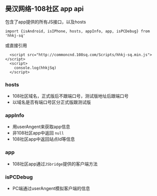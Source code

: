 ## 昊汉网络-108社区 app api

包含了app提供的所有JS接口，以及hosts

```ES6
import {isAndroid, isIPhone, hosts, appInfo, app, isPCDebug} from 'hhkj-sq'
```
或直接引用
```
  <script src="http://commoncnd.108sq.com/Scripts/hhkj-sq.min.js"></script>
  <script>
    console.log(hhkjSq)
  </script>
```

### hosts
- 108社区域名，正式版后不跟端口号，测试版地址后跟端口号
- 以域名是否有端口号区分正式版跟测试版

### appInfo
- 用userAngent来获取app信息
- 非108社区app中返回 ```null```
- 108社区app中返回站点Id等信息

### app
- 108社区app通过```JSbridge```提供的客户端方法

### isPCDebug
- PC端通过userAngent模拟客户端的信息

